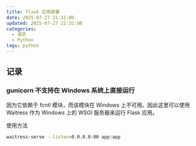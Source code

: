 ```yaml
---
title: flask 应用部署
date: 2025-07-27 21:31:00
updated: 2025-07-27 21:31:00
categories:
  - 语言
  - Python
tags: python
---
```


## 记录

### gunicorn 不支持在 Windows 系统上直接运行

因为它依赖于 fcntl 模块，而该模块在 Windows 上不可用。因此这里可以使用 Waitress 作为 Windows 上的 WSGI 服务器来运行 Flask 应用。

<!-- more -->

使用方法

```sh
waitress-serve --listen=0.0.0.0:80 app:app
```

